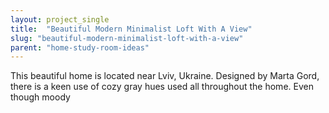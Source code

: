 ```yaml
---
layout: project_single
title:  "Beautiful Modern Minimalist Loft With A View"
slug: "beautiful-modern-minimalist-loft-with-a-view"
parent: "home-study-room-ideas"
---
```

This beautiful home is located near Lviv, Ukraine. Designed by Marta Gord, there is a keen use of cozy gray hues used all throughout the home. Even though moody